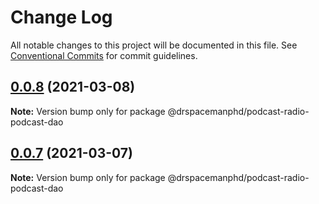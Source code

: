 # Change Log

All notable changes to this project will be documented in this file.
See [Conventional Commits](https://conventionalcommits.org) for commit guidelines.

## [0.0.8](https://github.com/drspacemanphd/podcast-radio-web/compare/@drspacemanphd/podcast-radio-podcast-dao@0.0.7...@drspacemanphd/podcast-radio-podcast-dao@0.0.8) (2021-03-08)

**Note:** Version bump only for package @drspacemanphd/podcast-radio-podcast-dao





## [0.0.7](https://github.com/drspacemanphd/podcast-radio-web/compare/@drspacemanphd/podcast-radio-podcast-dao@0.0.6...@drspacemanphd/podcast-radio-podcast-dao@0.0.7) (2021-03-07)

**Note:** Version bump only for package @drspacemanphd/podcast-radio-podcast-dao
